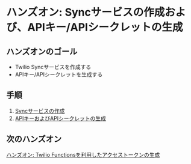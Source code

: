 #  ハンズオン: Syncサービスの作成および、APIキー/APIシークレットの生成


## ハンズオンのゴール
- Twilio Syncサービスを作成する
- APIキー/APIシークレットを生成する


## 手順
1. [Syncサービスの作成](01-Create-Sync-Service.md)
2. [APIキーおよびAPIシークレットの生成](02-Generate-API-Key-Secret.md)

## 次のハンズオン

[ハンズオン: Twilio Functionsを利用したアクセストークンの生成](../02-Generate-Access-Token/00-Overview.md)
